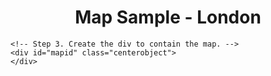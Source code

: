 <html lang="en">
<head>
  <meta charset="utf-8">

  <title>Simple Map</title>
  <meta name="description" content="Testing out basic Leaflet">

  <!-- YOUR STYLES HERE -->
  <!-- Step 1. Paste Leaflet CSS here -->
  <link rel="stylesheet" href="https://unpkg.com/leaflet@1.7.1/dist/leaflet.css"
  integrity="sha512-xodZBNTC5n17Xt2atTPuE1HxjVMSvLVW9ocqUKLsCC5CXdbqCmblAshOMAS6/keqq/sMZMZ19scR4PsZChSR7A=="
  crossorigin=""/>

  <!-- Step 2. Paste Leaflet JS here -->
  <script src="https://unpkg.com/leaflet@1.7.1/dist/leaflet.js"
   integrity="sha512-XQoYMqMTK8LvdxXYG3nZ448hOEQiglfqkJs1NOQV44cWnUrBc8PkAOcXy20w0vlaXaVUearIOBhiXZ5V3ynxwA=="
   crossorigin=""></script>

   <style>
    .container {
        margin-left: 15px;
        margin-right: 15px;
        text-align: center;
    }

    .centerobject {
        display: block;
        margin-left: auto;
        margin-right: auto;
    }

    /* Step 4. Define the map window by ID. */

    #mapid { 
        height: 400px;
        width: 400px;
    }
   </style>
</head>

<body>
    <div class="container">
        <h1>Map Sample - London</h1>
    </div>

    <!-- Step 3. Create the div to contain the map. -->
    <div id="mapid" class="centerobject">
    </div>

  <!-- YOUR JAVASCRIPT HERE -->
  <script>
    // Step 5. Create a map in the <div> with class map ID
    // with the specified coordinates (in array), and zoom level.
    // This creates an empty View wondow.
    let mymap = L.map('mapid').setView([51.505, -0.09], 10);

    // Step 7. Adding a marker
    let marker = L.marker([51.5, -0.09]).addTo(mymap);

    // Step 8. Adding a circle
    let circle = L.circle([51.508, -0.11], {
        color: 'green',
        fillColor: '#a0f765',
        fillOpacity: 0.5,
        radius: 500
    }).addTo(mymap);

    // Step 9. Adding a polygon
    let polygon = L.polygon([
        [51.509, -0.08],
        [51.501, -0.13],
        [51.503, -0.06],
        [51.51, -0.047]
    ]).addTo(mymap);

    // Step 10. Adding pop-ups to markers, circles and polygons.
    // Only the markers make use of the openPopup function.
    marker.bindPopup("<b>Hello world!</b><br>I am a popup.").openPopup();
    circle.bindPopup("I am a circle.");
    polygon.bindPopup("I am a polygon.");

    // Step 11. Setting standalone popups.
    let popup = L.popup()
    .setLatLng([51.5, -0.09])
    .setContent("I am a standalone popup.")
    .openOn(mymap);

    // Step 12. Interacting with the map
    /*function onMapClick(e) {
    alert("You clicked the map at " + e.latlng);
    }*/

    //mymap.on('click', onMapClick);

    // Step 13. Replacing alerts in the above example with popups:
    let coordPopup = L.popup();

    function onMapClick(e) {
    coordPopup
        .setLatLng(e.latlng)
        .setContent("You clicked the map at " + e.latlng.toString())
        .openOn(mymap);
    }

    mymap.on('click', onMapClick);



    // Step 6. Adding the tiles. I use ThunderForest.
    // Note that you also need an access token.
    L.tileLayer('https://tile.thunderforest.com/neighbourhood/{z}/{x}/{y}.png?apikey=e6af7839f94a43428e202e1290e0a2be', {
        // Change attribution to reflect your map provider
        attribution: 'Map data &copy; <a href="https://manage.thunderforest.com">Thunderforest</a> contributors, Imagery © <a href="https://manage.thunderforest.com/">Thunderforest</a>',
        maxZoom: 18,
        // ID is Mapbox specific, and isn't required for Thunderforest.
        //id: 'thunderforest/streets-v11',
        tileSize: 512,
        // zoomOffset must be set to -1 to center the map where you want it
        zoomOffset: -1,
        // Change to your access token from your mapping site.
        accessToken: 'e6af7839f94a43428e202e1290e0a2be'
    }).addTo(mymap);
  </script>

</body>
</html>
